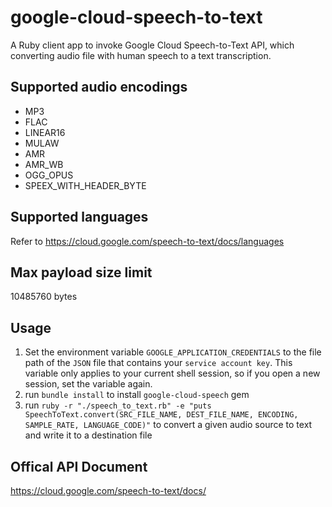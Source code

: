 # google-cloud-speech-to-text
A Ruby client app to invoke Google Cloud Speech-to-Text API, which converting audio file with human speech to a text transcription.

## Supported audio encodings
- MP3
- FLAC
- LINEAR16
- MULAW
- AMR
- AMR_WB
- OGG_OPUS
- SPEEX_WITH_HEADER_BYTE

## Supported languages
Refer to https://cloud.google.com/speech-to-text/docs/languages

## Max payload size limit
10485760 bytes

## Usage
1. Set the environment variable `GOOGLE_APPLICATION_CREDENTIALS` to the file path of the `JSON` file that contains your `service account key`. This variable only applies to your current shell session, so if you open a new session, set the variable again.
1. run `bundle install` to install `google-cloud-speech` gem
2. run `ruby -r "./speech_to_text.rb" -e "puts SpeechToText.convert(SRC_FILE_NAME, DEST_FILE_NAME, ENCODING, SAMPLE_RATE, LANGUAGE_CODE)"` to convert a given audio source to text and write it to a destination file

## Offical API Document
https://cloud.google.com/speech-to-text/docs/
